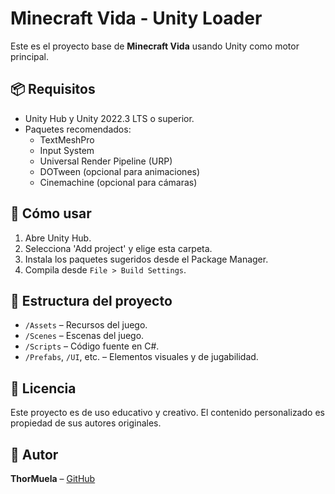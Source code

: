 # Minecraft Vida - Unity Loader

Este es el proyecto base de **Minecraft Vida** usando Unity como motor principal.

## 📦 Requisitos

- Unity Hub y Unity 2022.3 LTS o superior.
- Paquetes recomendados:
  - TextMeshPro
  - Input System
  - Universal Render Pipeline (URP)
  - DOTween (opcional para animaciones)
  - Cinemachine (opcional para cámaras)

## 🚀 Cómo usar

1. Abre Unity Hub.
2. Selecciona 'Add project' y elige esta carpeta.
3. Instala los paquetes sugeridos desde el Package Manager.
4. Compila desde `File > Build Settings`.

## 🧩 Estructura del proyecto

- `/Assets` – Recursos del juego.
- `/Scenes` – Escenas del juego.
- `/Scripts` – Código fuente en C#.
- `/Prefabs`, `/UI`, etc. – Elementos visuales y de jugabilidad.

## 📜 Licencia

Este proyecto es de uso educativo y creativo. El contenido personalizado es propiedad de sus autores originales.

## 🙋 Autor

**ThorMuela** – [GitHub](https://github.com/ThorMuela)
